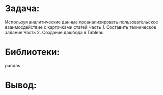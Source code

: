 # Задача:
Используя аналитические данные проанализировать пользовательское взаимосдействие с карточками статей
Часть 1. Составить техническое задание
Часть 2. Создание дашбода в Tableau

# Библиотеки:
pandas

# Вывод:


